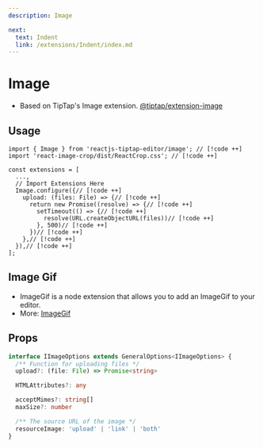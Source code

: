 ```yaml
---
description: Image

next:
  text: Indent
  link: /extensions/Indent/index.md
---
```


# Image

- Based on TipTap's Image extension. [@tiptap/extension-image](https://tiptap.dev/docs/editor/extensions/nodes/image)

## Usage

```tsx
import { Image } from 'reactjs-tiptap-editor/image'; // [!code ++]
import 'react-image-crop/dist/ReactCrop.css'; // [!code ++]

const extensions = [
  ...,
  // Import Extensions Here
  Image.configure({// [!code ++]
    upload: (files: File) => {// [!code ++]
      return new Promise((resolve) => {// [!code ++]
        setTimeout(() => {// [!code ++]
          resolve(URL.createObjectURL(files))// [!code ++]
        }, 500)// [!code ++]
      })// [!code ++]
    },// [!code ++]
  }),// [!code ++]
];
```

## Image Gif

- ImageGif is a node extension that allows you to add an ImageGif to your editor.
- More: [ImageGif](/extensions/ImageGif/index.md)

## Props

```ts
interface IImageOptions extends GeneralOptions<IImageOptions> {
  /** Function for uploading files */
  upload?: (file: File) => Promise<string>

  HTMLAttributes?: any

  acceptMimes?: string[]
  maxSize?: number

  /** The source URL of the image */
  resourceImage: 'upload' | 'link' | 'both'
}
```
